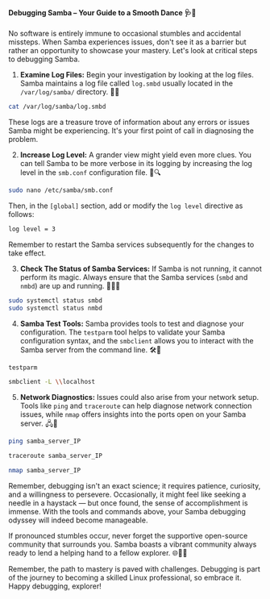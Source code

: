 #### Debugging Samba – Your Guide to a Smooth Dance 🩺💃

No software is entirely immune to occasional stumbles and accidental missteps. When Samba experiences issues, don't see it as a barrier but rather an opportunity to showcase your mastery. Let's look at critical steps to debugging Samba.

1. **Examine Log Files:** Begin your investigation by looking at the log files. Samba maintains a log file called `log.smbd` usually located in the `/var/log/samba/` directory. 👀💼

```bash
cat /var/log/samba/log.smbd
```
These logs are a treasure trove of information about any errors or issues Samba might be experiencing. It's your first point of call in diagnosing the problem.

2. **Increase Log Level:** A grander view might yield even more clues. You can tell Samba to be more verbose in its logging by increasing the log level in the `smb.conf` configuration file. 🚀🔍

```bash
sudo nano /etc/samba/smb.conf
```
Then, in the `[global]` section, add or modify the `log level` directive as follows:

```bash
log level = 3
```
Remember to restart the Samba services subsequently for the changes to take effect.

3. **Check The Status of Samba Services:** If Samba is not running, it cannot perform its magic. Always ensure that the Samba services (`smbd` and `nmbd`) are up and running. 🏃‍♀️💨

```bash
sudo systemctl status smbd
sudo systemctl status nmbd
```
4. **Samba Test Tools:** Samba provides tools to test and diagnose your configuration. The `testparm` tool helps to validate your Samba configuration syntax, and the `smbclient` allows you to interact with the Samba server from the command line. 🛠️🎯

```bash
testparm
```
```bash
smbclient -L \\localhost
```
5. **Network Diagnostics:** Issues could also arise from your network setup. Tools like `ping` and `traceroute` can help diagnose network connection issues, while `nmap` offers insights into the ports open on your Samba server. 🖧💫

```bash
ping samba_server_IP
```
```bash
traceroute samba_server_IP
```
```bash
nmap samba_server_IP
```

Remember, debugging isn't an exact science; it requires patience, curiosity, and a willingness to persevere. Occasionally, it might feel like seeking a needle in a haystack — but once found, the sense of accomplishment is immense. With the tools and commands above, your Samba debugging odyssey will indeed become manageable.

If pronounced stumbles occur, never forget the supportive open-source community that surrounds you. Samba boasts a vibrant community always ready to lend a helping hand to a fellow explorer. 🌐👭👬
 
Remember, the path to mastery is paved with challenges. Debugging is part of the journey to becoming a skilled Linux professional, so embrace it. Happy debugging, explorer!
